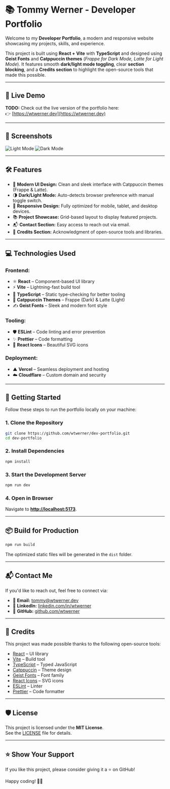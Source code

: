 # 📚 **Tommy Werner - Developer Portfolio**

Welcome to my **Developer Portfolio**, a modern and responsive website showcasing my projects, skills, and experience.

This project is built using **React + Vite** with **TypeScript** and designed using **Geist Fonts** and **Catppuccin themes** (*Frappe for Dark Mode, Latte for Light Mode*). It features smooth **dark/light mode toggling**, clear **section blocking**, and a **Credits section** to highlight the open-source tools that made this possible.

---

## 🌟 **Live Demo**

**TODO:** Check out the live version of the portfolio here:  
👉 [https://wtwerner.dev](https://wtwerner.dev)

---

## 📸 **Screenshots**

![Light Mode](https://via.placeholder.com/600x400?text=Light+Mode+Screenshot)
![Dark Mode](https://via.placeholder.com/600x400?text=Dark+Mode+Screenshot)

---

## 🛠️ **Features**

- 🎨 **Modern UI Design:** Clean and sleek interface with Catppuccin themes (Frappe & Latte).  
- 🌗 **Dark/Light Mode:** Auto-detects browser preference with manual toggle switch.  
- 📱 **Responsive Design:** Fully optimized for mobile, tablet, and desktop devices.  
- 📚 **Project Showcase:** Grid-based layout to display featured projects.  
- 📬 **Contact Section:** Easy access to reach out via email.  
- 📝 **Credits Section:** Acknowledgment of open-source tools and libraries.  

---

## 💻 **Technologies Used**

### **Frontend:**
- ⚛️ **React** – Component-based UI library  
- ⚡️ **Vite** – Lightning-fast build tool  
- 🔄 **TypeScript** – Static type-checking for better tooling  
- 🎨 **Catppuccin Themes** – Frappe (Dark) & Latte (Light)  
- ✍️ **Geist Fonts** – Sleek and modern font style  

### **Tooling:**
- 🛡️ **ESLint** – Code linting and error prevention  
- ✨ **Prettier** – Code formatting  
- 🔗 **React Icons** – Beautiful SVG icons  

### **Deployment:**
- ▲ **Vercel** – Seamless deployment and hosting  
- ☁️ **Cloudflare** – Custom domain and security  

---

## 🚀 **Getting Started**

Follow these steps to run the portfolio locally on your machine:

### **1. Clone the Repository**
```bash
git clone https://github.com/wtwerner/dev-portfolio.git
cd dev-portfolio
```

### **2. Install Dependencies**
```bash
npm install
```

### **3. Start the Development Server**
```bash
npm run dev
```

### **4. Open in Browser**
Navigate to **[http://localhost:5173](http://localhost:5173)**.

---

## 📦 **Build for Production**
```bash
npm run build
```

The optimized static files will be generated in the `dist` folder.

---

## 📬 **Contact Me**

If you'd like to reach out, feel free to connect via:

- 📧 **Email:** [tommy@wtwerner.dev](mailto:tommy@wtwerner.dev)  
- 💼 **LinkedIn:** [linkedin.com/in/wtwerner](https://linkedin.com/in/wtwerner)  
- 🐙 **GitHub:** [github.com/wtwerner](https://github.com/wtwerner)

---

## 📝 **Credits**

This project was made possible thanks to the following open-source tools:

- [React](https://reactjs.org/) – UI library  
- [Vite](https://vitejs.dev/) – Build tool  
- [TypeScript](https://www.typescriptlang.org/) – Typed JavaScript  
- [Catppuccin](https://github.com/catppuccin/catppuccin) – Theme design  
- [Geist Fonts](https://vercel.com/design/geist) – Font family  
- [React Icons](https://react-icons.github.io/react-icons/) – SVG icons  
- [ESLint](https://eslint.org/) – Linter  
- [Prettier](https://prettier.io/) – Code formatter  

---

## 🛡️ **License**

This project is licensed under the **MIT License**.  
See the [LICENSE](./LICENSE) file for details.

---

## ⭐ **Show Your Support**

If you like this project, please consider giving it a ⭐️ on GitHub!  

Happy coding! 🚀✨

